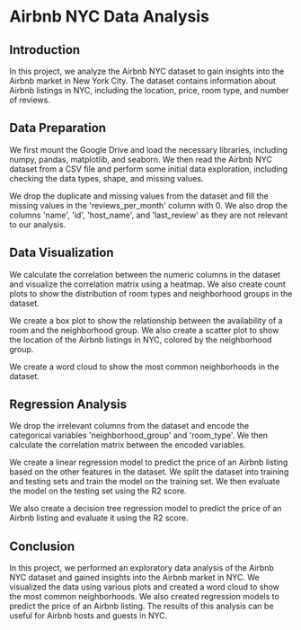 Airbnb NYC Data Analysis
=======================

Introduction
------------

In this project, we analyze the Airbnb NYC dataset to gain insights into the Airbnb market in New York City. The dataset contains information about Airbnb listings in NYC, including the location, price, room type, and number of reviews.

Data Preparation
-----------------

We first mount the Google Drive and load the necessary libraries, including numpy, pandas, matplotlib, and seaborn. We then read the Airbnb NYC dataset from a CSV file and perform some initial data exploration, including checking the data types, shape, and missing values.

We drop the duplicate and missing values from the dataset and fill the missing values in the 'reviews\_per\_month' column with 0. We also drop the columns 'name', 'id', 'host\_name', and 'last\_review' as they are not relevant to our analysis.

Data Visualization
-------------------

We calculate the correlation between the numeric columns in the dataset and visualize the correlation matrix using a heatmap. We also create count plots to show the distribution of room types and neighborhood groups in the dataset.

We create a box plot to show the relationship between the availability of a room and the neighborhood group. We also create a scatter plot to show the location of the Airbnb listings in NYC, colored by the neighborhood group.

We create a word cloud to show the most common neighborhoods in the dataset.

Regression Analysis
--------------------

We drop the irrelevant columns from the dataset and encode the categorical variables 'neighborhood\_group' and 'room\_type'. We then calculate the correlation matrix between the encoded variables.

We create a linear regression model to predict the price of an Airbnb listing based on the other features in the dataset. We split the dataset into training and testing sets and train the model on the training set. We then evaluate the model on the testing set using the R2 score.

We also create a decision tree regression model to predict the price of an Airbnb listing and evaluate it using the R2 score.

Conclusion
----------

In this project, we performed an exploratory data analysis of the Airbnb NYC dataset and gained insights into the Airbnb market in NYC. We visualized the data using various plots and created a word cloud to show the most common neighborhoods. We also created regression models to predict the price of an Airbnb listing. The results of this analysis can be useful for Airbnb hosts and guests in NYC.
